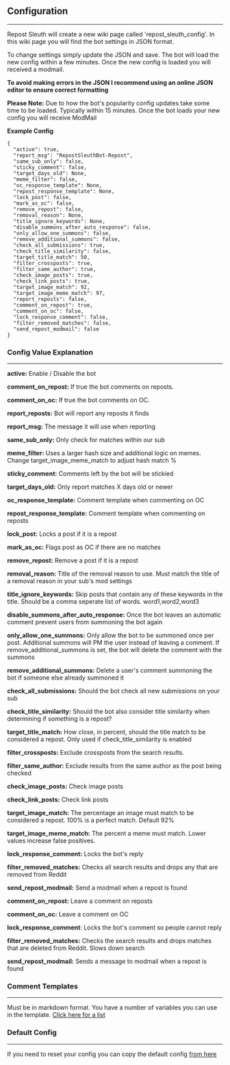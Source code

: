 ## Configuration
---
Repost Sleuth will create a new wiki page called 'repost_sleuth_config'.  In this wiki page you will find the bot settings in JSON format. 

To change settings simply update the JSON and save.  The bot will load the new config within a few minutes.  Once the new config is loaded you will received a modmail.

**To avoid making errors in the JSON I recommend using an online JSON editor to ensure correct formatting**

**Please Note:** Due to how the bot's popularity config updates take some time to be loaded.  Typically within 15 minutes. Once the bot loads your new config you will receive ModMail 

**Example Config**

```
{
  "active": true,
  "report_msg": "RepostSleuthBot-Repost",
  "same_sub_only": false,
  "sticky_comment": false,
  "target_days_old": None,
  "meme_filter": false,
  "oc_response_template": None,
  "repost_response_template": None,
  "lock_post": false,
  "mark_as_oc": false,
  "remove_repost": false,
  "removal_reason": None,
  "title_ignore_keywords": None,
  "disable_summons_after_auto_response": false,
  "only_allow_one_summons": false,
  "remove_additional_summons": false,
  "check_all_submissions": true,
  "check_title_similarity": false,
  "target_title_match": 50,
  "filter_crossposts": true,
  "filter_same_author": true,
  "check_image_posts": true,
  "check_link_posts": true,
  "target_image_match": 92,
  "target_image_meme_match": 97,
  "report_reposts": false,
  "comment_on_repost": true,
  "comment_on_oc": false,
  "lock_response_comment": false,
  "filter_removed_matches": false,
  "send_repost_modmail": false
}
```



### Config Value Explanation

---

**active:** Enable / Disable the bot

**comment_on_repost:** If true the bot comments on reposts.

**comment_on_oc:** If true the bot comments on OC.  

**report_reposts:** Bot will report any reposts it finds

**report_msg:** The message it will use when reporting

**same_sub_only:** Only check for matches within our sub

**meme_filter:** Uses a larger hash size and additional logic on memes. Change target_image_meme_match to adjust hash match %

**sticky_comment:** Comments left by the bot will be stickied

**target_days_old:** Only report matches X days old or newer

**oc_response_template:** Comment template when commenting on OC

**repost_response_template:** Comment template when commenting on reposts

**lock_post:** Locks a post if it is a repost

**mark_as_oc:** Flags post as OC if there are no matches

**remove_repost:** Remove a post if it is a repost

**removal_reason:** Title of the removal reason to use.  Must match the title of a removal reason in your sub's mod settings

**title_ignore_keywords:** Skip posts that contain any of these keywords in the title.  Should be a comma seperate list of words.  word1,word2,word3

**disable_summons_after_auto_response:** Once the bot leaves an automatic comment prevent users from summoning the bot again 

**only_allow_one_summons:** Only allow the bot to be summoned once per post.  Additional summons will PM the user instead of leaving a comment. If remove_additional_summons is set, the bot will delete the comment with the summons

**remove_additional_summons:** Delete a user's comment summoning the bot if someone else already summoned it

**check_all_submissions:** Should the bot check all new submissions on your sub

**check_title_similarity:** Should the bot also consider title similarity when determining if something is a repost? 

**target_title_match:** How close, in percent, should the title match to be considered a repost.  Only used if check_title_similarity is enabled

**filter_crossposts:** Exclude crossposts from the search results. 

**filter_same_author:** Exclude results from the same author as the post being checked

**check_image_posts:** Check image posts

**check_link_posts:** Check link posts

**target_image_match:** The percentage an image must match to be considered a repost.  100% is a perfect match.  Default 92%

**target_image_meme_match:** The percent a meme must match. Lower values increase false positives. 

**lock_response_comment:** Locks the bot's reply

**filter_removed_matches:** Checks all search results and drops any that are removed from Reddit

**send_repost_modmail:** Send a modmail when a repost is found

**comment_on_repost:** Leave a comment on reposts

**comment_on_oc:** Leave a comment on OC

**lock_response_comment**: Locks the bot's comment so people cannot reply 

**filter_removed_matches:** Checks the search results and drops matches that are deleted from Reddit.  Slows down search

**send_repost_modmail:** Sends a message to modmail when a repost is found

### Comment Templates
---
Must be in markdown format.  You have a number of variables you can use in the template.  [Click here for a list](https://www.reddit.com/r/RepostSleuthBot/wiki/add-you-sub/repost-message-template)

### Default Config
---
If you need to reset your config you can copy the default config [from here](https://www.reddit.com/r/RepostSleuthBot/wiki/add-you-sub/bot-config)